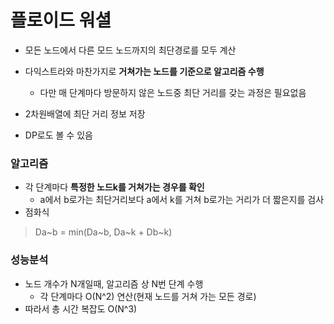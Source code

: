 # 플로이드 워셜
- 모든 노드에서 다른 모드 노드까지의 최단경로를 모두 계산

- 다익스트라와 마찬가지로 **거쳐가는 노드를 기준으로 알고리즘 수행**
  - 다만 매 단계마다 방문하지 않은 노드중 최단 거리를 갖는 과정은 필요없음
- 2차원배열에 최단 거리 정보 저장
- DP로도 볼 수 있음


### 알고리즘
- 각 단계마다 **특정한 노드k를 거쳐가는 경우를 확인**
  - a에서 b로가는 최단거리보다 a에서 k를 거쳐 b로가는 거리가 더 짧은지를 검사
- 점화식
> Da~b = min(Da~b, Da~k + Db~k)
### 성능분석
- 노드 개수가 N개일때, 알고리즘 상 N번 단계 수행
  - 각 단계마다 O(N^2) 연산(현재 노드를 거쳐 가는 모든 경로)
- 따라서 총 시간 복잡도 O(N^3)